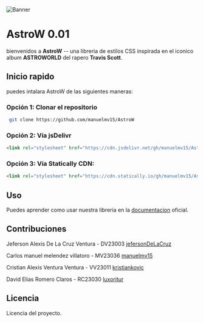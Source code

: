 <img src="https://raw.githubusercontent.com/manuelmv15/AstroW-assets/main/astro.png" alt="Banner">



# AstroW 0.01
 bienvenidos a **AstroW** -- una libreria de estilos CSS inspirada en el iconico album **ASTROWORLD** del rapero **Travis Scott**. 

## Inicio rapido

puedes intalara AstroW de las siguientes maneras:

### Opción 1: Clonar el repositorio

``` bash
 git clone https://github.com/manuelmv15/AstroW
 ```

### Opción 2: Vía jsDelivr
```html
<link rel="stylesheet" href="https://cdn.jsdelivr.net/gh/manuelmv15/AstroW/css/style.css">
```
### Opción 3: Vía Statically CDN:
``` html 
<link rel="stylesheet" href="https://cdn.statically.io/gh/manuelmv15/AstroW/main/css/style.css">
```
## Uso
Puedes aprender como usar nuestra libreria en la [documentacion](https://manuelmv15.github.io/) oficial.

## Contribuciones
Jeferson Alexis De La Cruz Ventura - DV23003 [jefersonDeLaCruz ](https://github.com/JefersonDeLaCruz)

Carlos manuel melendez villatoro - MV23036 [manuelmv15](https://github.com/manuelmv15)

Cristian Alexis Ventura Ventura - VV23011 [kristiankovic](https://github.com/kristiankovic)

David Elias Romero Claros - RC23030 [luxoritur](https://github.com/luxoritur)





## Licencia
Licencia del proyecto.
